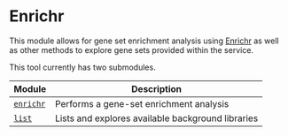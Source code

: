 # Enrichr

This module allows for gene set enrichment analysis using [Enrichr](https://maayanlab.cloud/Enrichr)
as well as other methods to explore gene sets provided within the service.

This tool currently has two submodules.

| Module | Description |
|--------|-------------|
|[`enrichr`](./enrichr/enrichr.md)| Performs a gene-set enrichment analysis |
|[`list`](./enrichr/list.md)| Lists and explores available background libraries |
